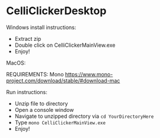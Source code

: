# CelliClickerDesktop

Windows install instructions:

- Extract zip
- Double click on CelliClickerMainView.exe
- Enjoy!


MacOS:

REQUIREMENTS: Mono https://www.mono-project.com/download/stable/#download-mac

Run instructions:

- Unzip file to directory
- Open a console window
- Navigate to unzipped directory via ```cd YourDirectoryHere```
- Type ```mono CelliClickerMainView.exe```
- Enjoy!
